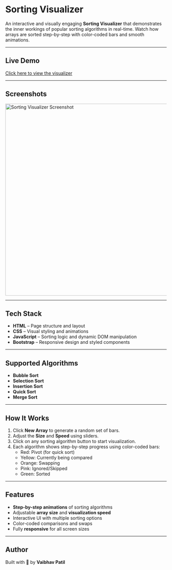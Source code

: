 # Sorting Visualizer

An interactive and visually engaging **Sorting Visualizer** that demonstrates the inner workings of popular sorting algorithms in real-time. Watch how arrays are sorted step-by-step with color-coded bars and smooth animations.

---

## Live Demo

[Click here to view the visualizer](https://vaibhavpatil01.github.io/Sorting-Visualizer/)

---

## Screenshots

<img src="https://i.postimg.cc/X7VnhpgL/Screenshot-2025-06-25-175708.png" alt="Sorting Visualizer Screenshot" width="600"/>

---

## Tech Stack

- **HTML** – Page structure and layout  
- **CSS** – Visual styling and animations  
- **JavaScript** – Sorting logic and dynamic DOM manipulation  
- **Bootstrap** – Responsive design and styled components

---

## Supported Algorithms

- **Bubble Sort**
- **Selection Sort**
- **Insertion Sort**
- **Quick Sort**
- **Merge Sort**

---

## How It Works

1. Click **New Array** to generate a random set of bars.
2. Adjust the **Size** and **Speed** using sliders.
3. Click on any sorting algorithm button to start visualization.
4. Each algorithm shows step-by-step progress using color-coded bars:
   - Red: Pivot (for quick sort)
   - Yellow: Currently being compared
   - Orange: Swapping
   - Pink: Ignored/Skipped
   - Green: Sorted

---

## Features

- **Step-by-step animations** of sorting algorithms
- Adjustable **array size** and **visualization speed**
- Interactive UI with multiple sorting options
- Color-coded comparisons and swaps
- Fully **responsive** for all screen sizes

---

## Author

Built with 💙 by **Vaibhav Patil**  
